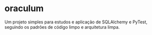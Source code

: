 # oraculum
Um projeto simples para estudos e aplicação de SQLAlchemy e PyTest, seguindo os padrões de código limpo e arquitetura limpa.
